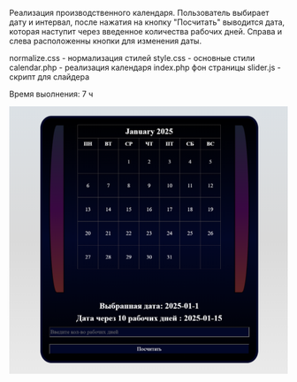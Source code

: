 Реализация производственного календаря.
Пользователь выбирает дату и интервал, после нажатия на 
кнопку "Посчитать" выводится дата, которая наступит 
через введенное количества рабочих дней.
Справа и слева расположенны кнопки для изменения даты.


normalize.css - нормализация стилей
style.css - основные стили
calendar.php - реализация календаря
index.php фон страницы
slider.js - скрипт для слайдера  



Время выолнения: 7 ч


![Календарь](./calendar.png "Фотография")
